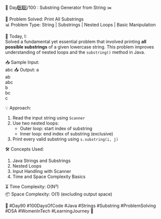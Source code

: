 🚀 Day9️⃣0️⃣/100 : Substring Generator from String ✂️

🧩 Problem Solved: Print All Substrings  
📊 Problem Type: String | Substrings | Nested Loops | Basic Manipulation  

📝 Today, I:  
Solved a fundamental yet essential problem that involved printing **all possible substrings** of a given lowercase string. This problem improves understanding of nested loops and the `substring()` method in Java.

📥 Sample Input:  
abc
📤 Output:
a  
ab  
abc  
b  
bc  
c  

💡 Approach:
1. Read the input string using `Scanner`
2. Use two nested loops:
   - Outer loop: start index of substring
   - Inner loop: end index of substring (exclusive)
3. Print every valid substring using `s.substring(i, j)`

🛠️ Concepts Used:
1. Java Strings and Substrings  
2. Nested Loops  
3. Input Handling with Scanner  
4. Time and Space Complexity Basics

⏳ Time Complexity: O(N²)  
📦 Space Complexity: O(1) (excluding output space)

🌱 #Day90 #100DaysOfCode #Java #Strings #Substring #ProblemSolving #DSA #WomenInTech #LearningJourney 🚀
